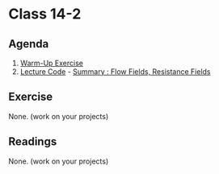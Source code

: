 # Class 14-2

## Agenda

1. [Warm-Up Exercise](docs.google.com/document/d/17mR9TXIuuBPxvU3iUV6A6sMy72NdVwKdxdQ_cgGG1xs)
1. [Lecture Code](https://github.com/IGME-202-17F6/lecture-code-flow-fields) - [Summary : Flow Fields, Resistance Fields](docs.google.com/presentation/d/13b5KBuzrk1v_cczlN7_mbyZq5YhVAdsQHNMEMJVg2Pc)

## Exercise

None. (work on your projects)

## Readings

None. (work on your projects)
